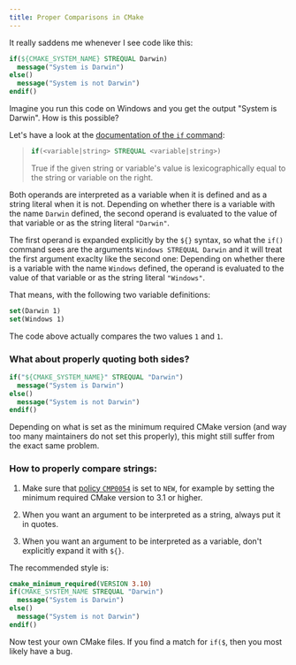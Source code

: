 ```yaml
---
title: Proper Comparisons in CMake
---
```


It really saddens me whenever I see code like this:

```cmake
if(${CMAKE_SYSTEM_NAME} STREQUAL Darwin)
  message("System is Darwin")
else()
  message("System is not Darwin")
endif()
```

Imagine you run this code on Windows and you get the output "System is Darwin".
How is this possible?

Let's have a look at the [documentation of the `if` command](https://cmake.org/cmake/help/latest/command/if.html):

> ```cmake
> if(<variable|string> STREQUAL <variable|string>)
> ```
>
> True if the given string or variable's value is lexicographically equal to the
> string or variable on the right.

Both operands are interpreted as a variable when it is defined and as a string
literal when it is not.  Depending on whether there is a variable with the name
`Darwin` defined, the second operand is evaluated to the value of that variable
or as the string literal `"Darwin"`.

The first operand is expanded explicitly by the `${}` syntax, so what the `if()`
command sees are the arguments `Windows STREQUAL Darwin` and it will treat the
first argument exaclty like the second one:  Depending on whether there is a
variable with the name `Windows` defined, the operand is evaluated to the value
of that variable or as the string literal `"Windows"`.

That means, with the following two variable definitions:

```cmake
set(Darwin 1)
set(Windows 1)
```

The code above actually compares the two values `1` and `1`.

### What about properly quoting both sides?

```cmake
if("${CMAKE_SYSTEM_NAME}" STREQUAL "Darwin")
  message("System is Darwin")
else()
  message("System is not Darwin")
endif()
```

Depending on what is set as the minimum required CMake version (and way too many
maintainers do not set this properly), this might still suffer from the exact
same problem.

### How to properly compare strings:

1. Make sure that [policy `CMP0054`](https://cmake.org/cmake/help/latest/policy/CMP0054.html)
   is set to `NEW`, for example by setting the minimum required CMake version to
   3.1 or higher.

2. When you want an argument to be interpreted as a string, always put it in
   quotes.

3. When you want an argument to be interpreted as a variable, don't explicitly
   expand it with `${}`.

The recommended style is:

```cmake
cmake_minimum_required(VERSION 3.10)
if(CMAKE_SYSTEM_NAME STREQUAL "Darwin")
  message("System is Darwin")
else()
  message("System is not Darwin")
endif()
```

Now test your own CMake files.  If you find a match for `if($`, then you most
likely have a bug.
